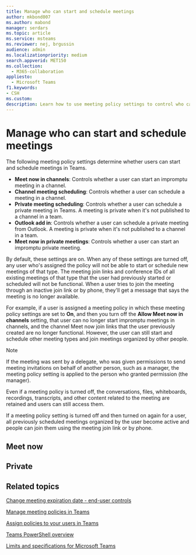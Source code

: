 ```yaml
---
title: Manage who can start and schedule meetings
author: mkbond007
ms.author: mabond
manager: serdars
ms.topic: article
ms.service: msteams
ms.reviewer: nej, brgussin
audience: admin
ms.localizationpriority: medium
search.appverid: MET150
ms.collection: 
  - M365-collaboration
appliesto: 
  - Microsoft Teams
f1.keywords:
- CSH
ms.custom: 
description: Learn how to use meeting policy settings to control who can start and schedule Teams meetings.
---
```


# Manage who can start and schedule meetings

The following meeting policy settings determine whether users can start and schedule meetings in Teams.

- **Meet now in channels**: Controls whether a user can start an impromptu meeting in a channel.
- **Channel meeting scheduling**: Controls whether a user can schedule a meeting in a channel.
- **Private meeting scheduling**: Controls whether a user can schedule a private meeting in Teams. A meeting is private when it's not published to a channel in a team.
- **Outlook add in**: Controls whether a user can schedule a private meeting from Outlook. A meeting is private when it's not published to a channel in a team.
- **Meet now in private meetings**: Controls whether a user can start an impromptu private meeting.

By default, these settings are on. When any of these settings are turned off, any user who's assigned the policy will not be able to start or schedule new meetings of that type. The meeting join links and conference IDs of all existing meetings of that type that the user had previously started or scheduled will not be functional. When a user tries to join the meeting through an inactive join link or by phone, they'll get a message that says the meeting is no longer available.

For example, if a user is assigned a meeting policy in which these meeting policy settings are set to **On**, and then you turn off the **Allow Meet now in channels** setting, that user can no longer start impromptu meetings in channels, and the channel Meet now join links that the user previously created are no longer functional. However, the user can still start and schedule other meeting types and join meetings organized by other people.

> [!NOTE]
> If the meeting was sent by a delegate, who was given permissions to send meeting invitations on behalf of another person, such as a manager, the meeting policy setting is applied to the person who granted permission (the manager).

Even if a meeting policy is turned off, the conversations, files, whiteboards, recordings, transcripts, and other content related to the meeting are retained and users can still access them.

If a meeting policy setting is turned off and then turned on again for a user, all previously scheduled meetings organized by the user become active and people can join them using the meeting join link or by phone.  

## Meet now

## Private

## Related topics

[Change meeting expiration date - end-user controls](https://support.microsoft.com/office/record-a-meeting-in-teams-34dfbe7f-b07d-4a27-b4c6-de62f1348c24#bkmk_view_change_expiration_date)

[Manage meeting policies in Teams](meeting-policies-overview.md)

[Assign policies to your users in Teams](policy-assignment-overview.md)

[Teams PowerShell overview](teams-powershell-overview.md)

[Limits and specifications for Microsoft Teams](/microsoftteams/limits-specifications-teams)
